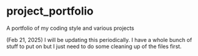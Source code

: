 # project_portfolio
A portfolio of my coding style and various projects

(Feb 21, 2025) I will be updating this periodically. I have a whole bunch of stuff to put on but I just need to do some cleaning up of the files first. 
